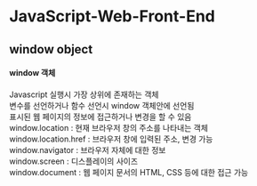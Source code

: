 # JavaScript-Web-Front-End

## window object
#### window 객체
Javascript 실행시 가장 상위에 존재하는 객체<br>
변수를 선언하거나 함수 선언시 window 객체안에 선언됨<br>
표시된 웹 페이지의 정보에 접근하거나 변경을 할 수 있음<br>
window.location : 현재 브라우저 창의 주소를 나타내는 객체<br>
window.location.href : 브라우저 창에 입력된 주소, 변경 가능<br>
window.navigator : 브라우저 자체에 대한 정보<br>
window.screen : 디스플레이의 사이즈<br>
window.document : 웹 페이지 문서의 HTML, CSS 등에 대한 접근 가능<br>


